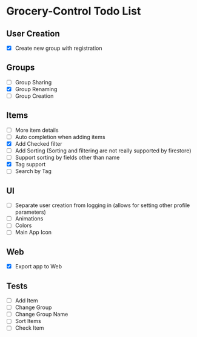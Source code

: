 # Grocery-Control Todo List

## User Creation
- [x] Create new group with registration
## Groups
- [ ] Group Sharing
- [x] Group Renaming
- [ ] Group Creation
## Items
- [ ] More item details
- [ ] Auto completion when adding items
- [x] Add Checked filter
- [ ] Add Sorting (Sorting and filtering are not really supported by firestore)
- [ ] Support sorting by fields other than name 
- [x] Tag support
- [ ] Search by Tag
## UI
- [ ] Separate user creation from logging in (allows for setting other profile parameters)
- [ ] Animations
- [ ] Colors
- [ ] Main App Icon
## Web
- [x] Export app to Web
## Tests
- [ ] Add Item
- [ ] Change Group
- [ ] Change Group Name
- [ ] Sort Items
- [ ] Check Item